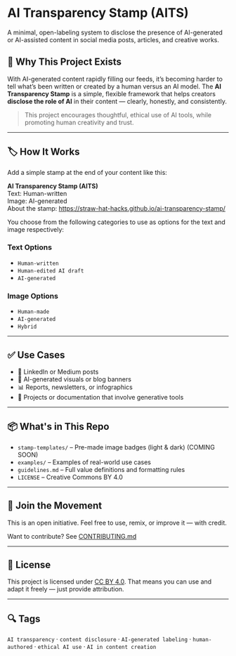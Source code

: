 # AI Transparency Stamp (AITS)

A minimal, open-labeling system to disclose the presence of AI-generated or AI-assisted content in social media posts, articles, and creative works.

## 🧠 Why This Project Exists

With AI-generated content rapidly filling our feeds, it’s becoming harder to tell what’s been written or created by a human versus an AI model. The **AI Transparency Stamp** is a simple, flexible framework that helps creators **disclose the role of AI** in their content — clearly, honestly, and consistently.

> This project encourages thoughtful, ethical use of AI tools, while promoting human creativity and trust.

---

## 🏷️ How It Works

Add a simple stamp at the end of your content like this:

**AI Transparency Stamp (AITS)**  
Text: Human-written  
Image: AI-generated  
About the stamp: https://straw-hat-hacks.github.io/ai-transparency-stamp/  


You choose from the following categories to use as options for the text and image respectively:

### **Text Options**
- `Human-written`
- `Human-edited AI draft`
- `AI-generated`

### **Image Options**
- `Human-made`
- `AI-generated`
- `Hybrid`

---

## ✅ Use Cases

- 📝 LinkedIn or Medium posts  
- 🎨 AI-generated visuals or blog banners  
- 📊 Reports, newsletters, or infographics  
- 🧩 Projects or documentation that involve generative tools

---

## 📦 What's in This Repo

- `stamp-templates/` – Pre-made image badges (light & dark) (COMING SOON)
- `examples/` – Examples of real-world use cases
- `guidelines.md` – Full value definitions and formatting rules
- `LICENSE` – Creative Commons BY 4.0

---

## 🤝 Join the Movement

This is an open initiative. Feel free to use, remix, or improve it — with credit.

Want to contribute? See [CONTRIBUTING.md](CONTRIBUTING.md)

---

## 📄 License

This project is licensed under [CC BY 4.0](https://creativecommons.org/licenses/by/4.0/). That means you can use and adapt it freely — just provide attribution.

---

## 🔍 Tags

`AI transparency` · `content disclosure` · `AI-generated labeling` · `human-authored` · `ethical AI use` · `AI in content creation`


